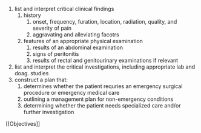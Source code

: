1. list and interpret critical clinical findings 
	1. history 
		1. onset, frequency, furation, location, radiation, quality, and severity of pain 
		2. aggravating and alleviating facotrs 
	2. features of an appropriate physical examination 
		1. results of an abdominal examination 
		2. signs of peritonitis 
		3. results of rectal and genitourinary examinations if relevant 
2. list and interpret the critical investigations, including appropriate lab and doag. studies 
3. construct a plan that: 
	1. determines whether the patient requries an emergency surgical procedure or emergency medical care 
	2. outlining a management plan for non-emergency conditions 
	3. determining whether the patient needs specialized care and/or further investigation 

[[Objectives]]
